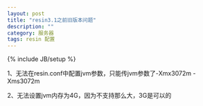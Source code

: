 ```yaml
---
layout: post
title: "resin3.1之前旧版本问题"
description: ""
category: 服务器
tags: resin 配置
---
```

{% include JB/setup %}

1、无法在resin.conf中配置jvm参数，只能传jvm参数了-Xmx3072m -Xms3072m

2、无法设置jvm内存为4G，因为不支持那么大，3G是可以的